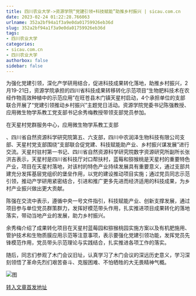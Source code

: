 ```yaml
---
title: 四川农业大学->资源学院“党建引领+科技赋能”助推乡村振兴 | sicau.com.cn
date: 2023-02-24 01:22:28.766063
urlname: 352a2bf94a1f3a9e0da01759926eb36d
slug: 352a2bf94a1f3a9e0da01759926eb36d
tags: 
- 四川农业大学
categories:
- sicau.com.cn
- 四川农业大学
authorbox: false
sidebar: false
---
```

为强化党建引领，深化产学研用结合，促进科技成果转化落地，助推乡村振兴，2月19-21日，资源学院承担的四川省科技成果转移转化示范项目“生物肥料技术在农经作物高效种植中的示范应用”在旺苍县木门镇天星村启动，4个承担单位的支部联合开展了“党建引领推动乡村振兴”主题党日活动。资源学院党委书记陈强教授、应用微生物学系教工党支部书记余秀梅教授带领支部党员参加。

在天星村党群服务中心，应用微生物学系教工支部
<!--more-->
、四川省自然资源科学研究院第五、六支部，四川中农润泽生物科技有限公司支部、天星村党支部围绕“支部联合促党建、科技赋能助产业、乡村振兴谋发展”进行交流。天星村驻村第一书记、四川省自然资源科学研究院数字资源研究所副所长张洪吉表示，天星村是四川省科技厅对口帮扶村，蓝莓和猕猴桃是天星村的重要特色产业，项目在天星村落地，对该村的特色产业持续发展具有重要意义，通过支部共建充分发挥基层党组织的堡垒作用，以党的建设推动项目实施；通过党员同志示范引领，推动产学研用紧密结合，引进和推广更多先进而经济适用的科技成果，为乡村产业振兴做出更大贡献。

陈强在交流中表示，遵循中央一号文件指引，科技赋能产业、创新支撑发展，通过项目参与单位党员群策群力，发挥好模范带头作用，扎实推进项目成果转化的落地落实，带动当地产业的发展，助力乡村振兴。

余秀梅介绍了成果转化项目在天星村蓝莓园和猕猴桃园实施方案以及有机肥施用、管护技术和生物质膜应用示范等注意事项，表示要强化党建引领功能，发挥党员先锋模范作用，党员带头示范理论与实践结合，扎实推进各项工作的落实。  

随后，同志们参观了木门会议旧址，认真学习了木门会议的深远历史意义，学习深刻领悟了革命先烈们艰苦奋斗、克服困难、不怕牺牲的大无畏精神气概。

![图](https://news.sicau.edu.cn/__local/A/AC/01/C423E00EED8D80EB3FCBF4C9805_417D920A_22F0C.jpg)

[转入文章首发地址](https://news.sicau.edu.cn/info/1078/71063.htm)